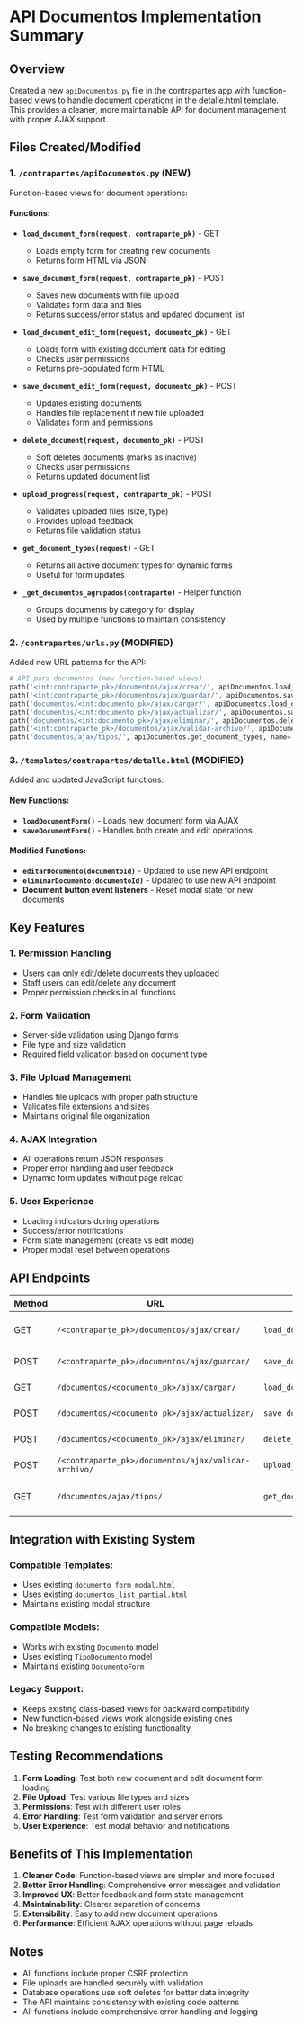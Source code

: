 # API Documentos Implementation Summary

## Overview
Created a new `apiDocumentos.py` file in the contrapartes app with function-based views to handle document operations in the detalle.html template. This provides a cleaner, more maintainable API for document management with proper AJAX support.

## Files Created/Modified

### 1. `/contrapartes/apiDocumentos.py` (NEW)
Function-based views for document operations:

#### Functions:
- **`load_document_form(request, contraparte_pk)`** - GET
  - Loads empty form for creating new documents
  - Returns form HTML via JSON

- **`save_document_form(request, contraparte_pk)`** - POST
  - Saves new documents with file upload
  - Validates form data and files
  - Returns success/error status and updated document list

- **`load_document_edit_form(request, documento_pk)`** - GET
  - Loads form with existing document data for editing
  - Checks user permissions
  - Returns pre-populated form HTML

- **`save_document_edit_form(request, documento_pk)`** - POST
  - Updates existing documents
  - Handles file replacement if new file uploaded
  - Validates form and permissions

- **`delete_document(request, documento_pk)`** - POST
  - Soft deletes documents (marks as inactive)
  - Checks user permissions
  - Returns updated document list

- **`upload_progress(request, contraparte_pk)`** - POST
  - Validates uploaded files (size, type)
  - Provides upload feedback
  - Returns file validation status

- **`get_document_types(request)`** - GET
  - Returns all active document types for dynamic forms
  - Useful for form updates

- **`_get_documentos_agrupados(contraparte)`** - Helper function
  - Groups documents by category for display
  - Used by multiple functions to maintain consistency

### 2. `/contrapartes/urls.py` (MODIFIED)
Added new URL patterns for the API:

```python
# API para documentos (new function-based views)
path('<int:contraparte_pk>/documentos/ajax/crear/', apiDocumentos.load_document_form, name='documento_crear_ajax'),
path('<int:contraparte_pk>/documentos/ajax/guardar/', apiDocumentos.save_document_form, name='documento_guardar_ajax'),
path('documentos/<int:documento_pk>/ajax/cargar/', apiDocumentos.load_document_edit_form, name='documento_cargar_editar_ajax'),
path('documentos/<int:documento_pk>/ajax/actualizar/', apiDocumentos.save_document_edit_form, name='documento_actualizar_ajax'),
path('documentos/<int:documento_pk>/ajax/eliminar/', apiDocumentos.delete_document, name='documento_eliminar_ajax'),
path('<int:contraparte_pk>/documentos/ajax/validar-archivo/', apiDocumentos.upload_progress, name='documento_validar_archivo'),
path('documentos/ajax/tipos/', apiDocumentos.get_document_types, name='documento_tipos_ajax'),
```

### 3. `/templates/contrapartes/detalle.html` (MODIFIED)
Added and updated JavaScript functions:

#### New Functions:
- **`loadDocumentForm()`** - Loads new document form via AJAX
- **`saveDocumentForm()`** - Handles both create and edit operations

#### Modified Functions:
- **`editarDocumento(documentoId)`** - Updated to use new API endpoint
- **`eliminarDocumento(documentoId)`** - Updated to use new API endpoint
- **Document button event listeners** - Reset modal state for new documents

## Key Features

### 1. Permission Handling
- Users can only edit/delete documents they uploaded
- Staff users can edit/delete any document
- Proper permission checks in all functions

### 2. Form Validation
- Server-side validation using Django forms
- File type and size validation
- Required field validation based on document type

### 3. File Upload Management
- Handles file uploads with proper path structure
- Validates file extensions and sizes
- Maintains original file organization

### 4. AJAX Integration
- All operations return JSON responses
- Proper error handling and user feedback
- Dynamic form updates without page reload

### 5. User Experience
- Loading indicators during operations
- Success/error notifications
- Form state management (create vs edit mode)
- Proper modal reset between operations

## API Endpoints

| Method | URL | Function | Purpose |
|--------|-----|----------|---------|
| GET | `/<contraparte_pk>/documentos/ajax/crear/` | `load_document_form` | Load new document form |
| POST | `/<contraparte_pk>/documentos/ajax/guardar/` | `save_document_form` | Save new document |
| GET | `/documentos/<documento_pk>/ajax/cargar/` | `load_document_edit_form` | Load edit form |
| POST | `/documentos/<documento_pk>/ajax/actualizar/` | `save_document_edit_form` | Update document |
| POST | `/documentos/<documento_pk>/ajax/eliminar/` | `delete_document` | Delete document |
| POST | `/<contraparte_pk>/documentos/ajax/validar-archivo/` | `upload_progress` | Validate file |
| GET | `/documentos/ajax/tipos/` | `get_document_types` | Get document types |

## Integration with Existing System

### Compatible Templates:
- Uses existing `documento_form_modal.html`
- Uses existing `documentos_list_partial.html`
- Maintains existing modal structure

### Compatible Models:
- Works with existing `Documento` model
- Uses existing `TipoDocumento` model
- Maintains existing `DocumentoForm`

### Legacy Support:
- Keeps existing class-based views for backward compatibility
- New function-based views work alongside existing ones
- No breaking changes to existing functionality

## Testing Recommendations

1. **Form Loading**: Test both new document and edit document form loading
2. **File Upload**: Test various file types and sizes
3. **Permissions**: Test with different user roles
4. **Error Handling**: Test form validation and server errors
5. **User Experience**: Test modal behavior and notifications

## Benefits of This Implementation

1. **Cleaner Code**: Function-based views are simpler and more focused
2. **Better Error Handling**: Comprehensive error messages and validation
3. **Improved UX**: Better feedback and form state management
4. **Maintainability**: Clearer separation of concerns
5. **Extensibility**: Easy to add new document operations
6. **Performance**: Efficient AJAX operations without page reloads

## Notes

- All functions include proper CSRF protection
- File uploads are handled securely with validation
- Database operations use soft deletes for better data integrity
- The API maintains consistency with existing code patterns
- All functions include comprehensive error handling and logging

